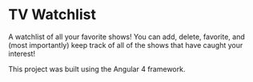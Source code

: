 # TV Watchlist

A watchlist of all your favorite shows! You can add, delete, favorite, and (most importantly) keep track of all of the shows that have caught your interest!

This project was built using the Angular 4 framework.